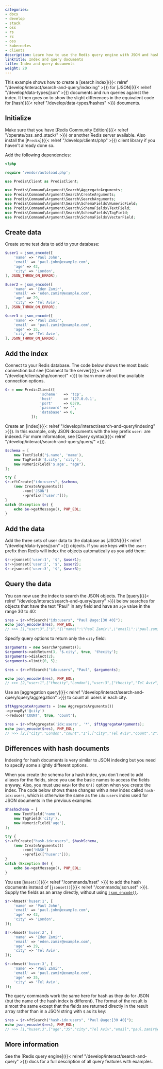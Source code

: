 ```yaml
---
categories:
- docs
- develop
- stack
- oss
- rs
- rc
- oss
- kubernetes
- clients
description: Learn how to use the Redis query engine with JSON and hash documents.
linkTitle: Index and query documents
title: Index and query documents
weight: 20
---
```


This example shows how to create a
[search index]({{< relref "/develop/interact/search-and-query/indexing" >}})
for [JSON]({{< relref "/develop/data-types/json" >}}) documents and
run queries against the index. It then goes on to show the slight differences
in the equivalent code for [hash]({{< relref "/develop/data-types/hashes" >}})
documents.

## Initialize

Make sure that you have [Redis Community Edition]({{< relref "/operate/oss_and_stack/" >}})
or another Redis server available. Also install the
[`Predis`]({{< relref "/develop/clients/php" >}}) client library if you
haven't already done so.

Add the following dependencies:

```php
<?php

require 'vendor/autoload.php';

use Predis\Client as PredisClient;

use Predis\Command\Argument\Search\AggregateArguments;
use Predis\Command\Argument\Search\CreateArguments;
use Predis\Command\Argument\Search\SearchArguments;
use Predis\Command\Argument\Search\SchemaFields\NumericField;
use Predis\Command\Argument\Search\SchemaFields\TextField;
use Predis\Command\Argument\Search\SchemaFields\TagField;
use Predis\Command\Argument\Search\SchemaFields\VectorField;
```

## Create data

Create some test data to add to your database:

```php
$user1 = json_encode([
    'name' => 'Paul John',
    'email' => 'paul.john@example.com',
    'age' => 42,
    'city' => 'London',
], JSON_THROW_ON_ERROR);

$user2 = json_encode([
    'name' => 'Eden Zamir',
    'email' => 'eden.zamir@example.com',
    'age' => 29,
    'city' => 'Tel Aviv',
], JSON_THROW_ON_ERROR);

$user3 = json_encode([
    'name' => 'Paul Zamir',
    'email' => 'paul.zamir@example.com',
    'age' => 35,
    'city' => 'Tel Aviv',
], JSON_THROW_ON_ERROR);
```

## Add the index

Connect to your Redis database. The code below shows the most
basic connection but see
[Connect to the server]({{< relref "/develop/clients/php/connect" >}})
to learn more about the available connection options.

```php
$r = new PredisClient([
                'scheme'   => 'tcp',
                'host'     => '127.0.0.1',
                'port'     => 6379,
                'password' => '',
                'database' => 0,
            ]);
```

Create an
[index]({{< relref "/develop/interact/search-and-query/indexing" >}}).
In this example, only JSON documents with the key prefix `user:` are indexed.
For more information, see
[Query syntax]({{< relref "/develop/interact/search-and-query/query/" >}}).

```php
$schema = [
    new TextField('$.name', 'name'),
    new TagField('$.city', 'city'),
    new NumericField('$.age', "age"),
];

try {
$r->ftCreate("idx:users", $schema,
    (new CreateArguments())
        ->on('JSON')
        ->prefix(["user:"]));
}
catch (Exception $e) {
    echo $e->getMessage(), PHP_EOL;
}
```

## Add the data

Add the three sets of user data to the database as
[JSON]({{< relref "/develop/data-types/json" >}}) objects.
If you use keys with the `user:` prefix then Redis will index the
objects automatically as you add them:

```php
$r->jsonset('user:1', '$', $user1);
$r->jsonset('user:2', '$', $user2);
$r->jsonset('user:3', '$', $user3);
```

## Query the data

You can now use the index to search the JSON objects. The
[query]({{< relref "/develop/interact/search-and-query/query" >}})
below searches for objects that have the text "Paul" in any field
and have an `age` value in the range 30 to 40:

```php
$res = $r->ftSearch("idx:users", "Paul @age:[30 40]");
echo json_encode($res), PHP_EOL;
// >>> [1,"user:3",["$","{\"name\":\"Paul Zamir\",\"email\":\"paul.zamir@example.com\",\"age\":35,\"city\":\"London\"}"]]
```

Specify query options to return only the `city` field:

```php
$arguments = new SearchArguments();
$arguments->addReturn(3, '$.city', true, 'thecity');
$arguments->dialect(2);
$arguments->limit(0, 5);

$res = $r->ftSearch("idx:users", "Paul", $arguments);

echo json_encode($res), PHP_EOL;
// >>> [2,"user:1",["thecity","London"],"user:3",["thecity","Tel Aviv"]]
```

Use an
[aggregation query]({{< relref "/develop/interact/search-and-query/query/aggregation" >}})
to count all users in each city.

```php
$ftAggregateArguments = (new AggregateArguments())
->groupBy('@city')
->reduce('COUNT', true, 'count');

$res = $r->ftAggregate('idx:users', '*', $ftAggregateArguments);
echo json_encode($res), PHP_EOL;
// >>> [2,["city","London","count","1"],["city","Tel Aviv","count","2"]]
```

## Differences with hash documents

Indexing for hash documents is very similar to JSON indexing but you
need to specify some slightly different options.

When you create the schema for a hash index, you don't need to
add aliases for the fields, since you use the basic names to access
the fields anyway. Also, you must use `HASH` for the `On()` option
when you create the index. The code below shows these changes with
a new index called `hash-idx:users`, which is otherwise the same as
the `idx:users` index used for JSON documents in the previous examples.

```php
$hashSchema = [
    new TextField('name'),
    new TagField('city'),
    new NumericField('age'),
];

try {
$r->ftCreate("hash-idx:users", $hashSchema,
    (new CreateArguments())
        ->on('HASH')
        ->prefix(["huser:"]));
}
catch (Exception $e) {
    echo $e->getMessage(), PHP_EOL;
}
```

You use [`hmset()`]({{< relref "/commands/hset" >}}) to add the hash
documents instead of [`jsonset()`]({{< relref "/commands/json.set" >}}).
Supply the fields as an array directly, without using
[`json_encode()`](https://www.php.net/manual/en/function.json-encode.php).

```php
$r->hmset('huser:1', [
    'name' => 'Paul John',
    'email' => 'paul.john@example.com',
    'age' => 42,
    'city' => 'London',
]);

$r->hmset('huser:2', [
    'name' => 'Eden Zamir',
    'email' => 'eden.zamir@example.com',
    'age' => 29,
    'city' => 'Tel Aviv',
]);

$r->hmset('huser:3', [
    'name' => 'Paul Zamir',
    'email' => 'paul.zamir@example.com',
    'age' => 35,
    'city' => 'Tel Aviv',
]);
```

The query commands work the same here for hash as they do for JSON (but
the name of the hash index is different). The format of the result is
almost the same except that the fields are returned directly in the
result array rather than in a JSON string with `$` as its key:

```php
$res = $r->ftSearch("hash-idx:users", "Paul @age:[30 40]");
echo json_encode($res), PHP_EOL;
// >>> [1,"huser:3",["age","35","city","Tel Aviv","email","paul.zamir@example.com","name","Paul Zamir"]]
```

## More information

See the [Redis query engine]({{< relref "/develop/interact/search-and-query" >}}) docs
for a full description of all query features with examples.
